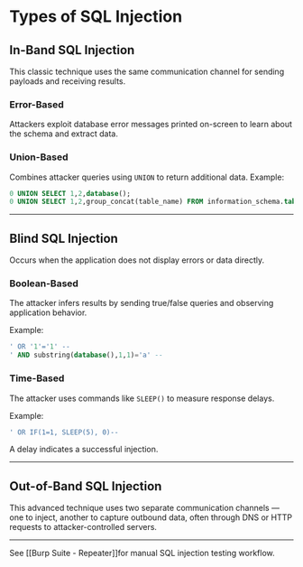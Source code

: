 # Types of SQL Injection

## In-Band SQL Injection
This classic technique uses the same communication channel for sending payloads and receiving results.

### Error-Based
Attackers exploit database error messages printed on-screen to learn about the schema and extract data.

### Union-Based
Combines attacker queries using `UNION` to return additional data.
Example:
```sql
0 UNION SELECT 1,2,database();  
0 UNION SELECT 1,2,group_concat(table_name) FROM information_schema.tables;
```

---

## Blind SQL Injection
Occurs when the application does not display errors or data directly.

### Boolean-Based
The attacker infers results by sending true/false queries and observing application behavior.

Example:
```SQL
' OR '1'='1' --  
' AND substring(database(),1,1)='a' --
```

### Time-Based
The attacker uses commands like `SLEEP()` to measure response delays.

Example:
```sql
' OR IF(1=1, SLEEP(5), 0)--
```

A delay indicates a successful injection.

---

## Out-of-Band SQL Injection
This advanced technique uses two separate communication channels — one to inject, another to capture outbound data, often through DNS or HTTP requests to attacker-controlled servers.

---

See [[Burp Suite - Repeater]]for manual SQL injection testing workflow.
